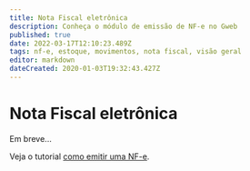 ```yaml
---
title: Nota Fiscal eletrônica
description: Conheça o módulo de emissão de NF-e no Gweb
published: true
date: 2022-03-17T12:10:23.489Z
tags: nf-e, estoque, movimentos, nota fiscal, visão geral
editor: markdown
dateCreated: 2020-01-03T19:32:43.427Z
---
```


# Nota Fiscal eletrônica

Em breve...

Veja o tutorial [como emitir uma NF-e](/tutoriais/como-emitir-uma-nfe).